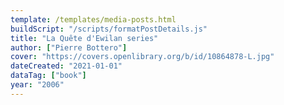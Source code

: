```yaml
---
template: /templates/media-posts.html
buildScript: "/scripts/formatPostDetails.js"
title: "La Quête d'Ewilan series"
author: ["Pierre Bottero"]
cover: "https://covers.openlibrary.org/b/id/10864878-L.jpg"
dateCreated: "2021-01-01"
dataTag: ["book"]
year: "2006"
---
```

